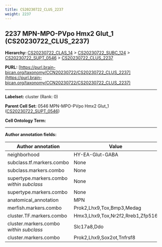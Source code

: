 ```yaml
---
title: CS20230722_CLUS_2237
weight: 2237
---
```

## 2237 MPN-MPO-PVpo Hmx2 Glut_1 (CS20230722_CLUS_2237)
<b>Hierarchy: </b>
[CS20230722_CLAS_14](../CS20230722_CLAS_14) >
[CS20230722_SUBC_124](../CS20230722_SUBC_124) >
[CS20230722_SUPT_0546](../CS20230722_SUPT_0546) >
[CS20230722_CLUS_2237](../CS20230722_CLUS_2237)

**PURL:** [https://purl.brain-bican.org/taxonomy/CCN20230722/CS20230722_CLUS_2237](https://purl.brain-bican.org/taxonomy/CCN20230722/CS20230722_CLUS_2237)

---


**Labelset:** cluster (Rank: 0)

**Parent Cell Set:** 0546 MPN-MPO-PVpo Hmx2 Glut_1 ([CS20230722_SUPT_0546](../CS20230722_SUPT_0546))



**Cell Ontology Term:** 

[MARKER GENES.]: #


---

[TRANSFERRED ANNOTATIONS.]: #


[AUTHOR ANNOTATION FIELDS.]: #


**Author annotation fields:**

| Author annotation | Value |
|-------------------|-------|
|neighborhood|HY-EA-Glut-GABA|
|subclass.tf.markers.combo|None|
|subclass.markers.combo|None|
|supertype.markers.combo _within subclass_|None|
|supertype.markers.combo|None|
|anatomical_annotation|MPN|
|merfish.markers.combo|Prok2,Lhx9,Tox,Bmp3,Medag|
|cluster.TF.markers.combo|Hmx3,Lhx9,Tox,Nr2f2,Rreb1,Zfp516|
|cluster.markers.combo _within subclass_|Slc17a8,Ddo|
|cluster.markers.combo|Prok2,Lhx9,Sox2ot,Tnfrsf8|
